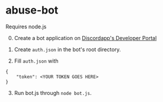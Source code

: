 # abuse-bot

Requires node.js

0. Create a bot application on [Discordapp's Developer Portal](https://discordapp.com/developers/applications/)

1. Create `auth.json` in the bot's root directory.

2. Fill `auth.json` with

```
{
	"token": <YOUR TOKEN GOES HERE>
}
```

3. Run bot.js through `node bot.js`.
